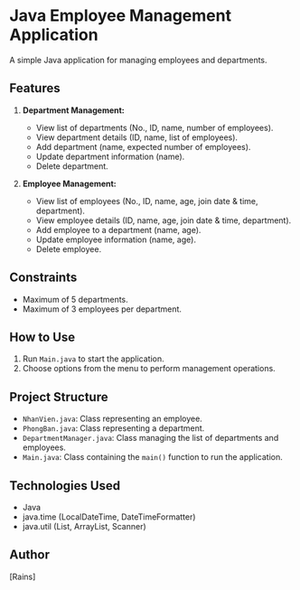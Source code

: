 # Java Employee Management Application

A simple Java application for managing employees and departments.

## Features

1.  **Department Management:**
    *   View list of departments (No., ID, name, number of employees).
    *   View department details (ID, name, list of employees).
    *   Add department (name, expected number of employees).
    *   Update department information (name).
    *   Delete department.

2.  **Employee Management:**
    *   View list of employees (No., ID, name, age, join date & time, department).
    *   View employee details (ID, name, age, join date & time, department).
    *   Add employee to a department (name, age).
    *   Update employee information (name, age).
    *   Delete employee.

## Constraints

*   Maximum of 5 departments.
*   Maximum of 3 employees per department.

## How to Use

1.  Run `Main.java` to start the application.
2.  Choose options from the menu to perform management operations.

## Project Structure

*   `NhanVien.java`: Class representing an employee.
*   `PhongBan.java`: Class representing a department.
*   `DepartmentManager.java`: Class managing the list of departments and employees.
*   `Main.java`: Class containing the `main()` function to run the application.

## Technologies Used

*   Java
*   java.time (LocalDateTime, DateTimeFormatter)
*   java.util (List, ArrayList, Scanner)

## Author

[Rains]
